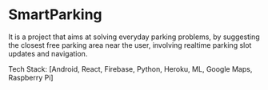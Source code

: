 # SmartParking
It is a project that aims at solving everyday parking problems, by suggesting the closest free parking area near the user, involving realtime parking slot updates and navigation.

Tech Stack: [Android, React, Firebase, Python, Heroku, ML, Google Maps, Raspberry Pi]

